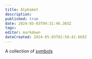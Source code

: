 ```yaml
---
title: Alphabet
description: 
published: true
date: 2024-05-03T04:31:46.365Z
tags: 
editor: markdown
dateCreated: 2024-05-03T02:58:42.669Z
---
```


A collection of [symbols](/logic/symbol)
